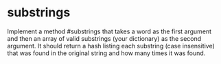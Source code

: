 # substrings

Implement a method #substrings that takes a word as the first argument and then an array of valid substrings (your dictionary) as the second argument. It should return a hash listing each substring (case insensitive) that was found in the original string and how many times it was found.